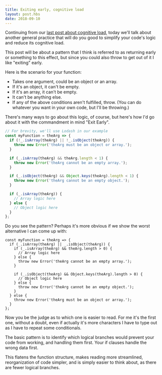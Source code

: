 ```yaml
---
title: Exiting early, cognitive load
layout: post.hbs
date: 2018-09-10
---
```


Continuing from our [last post about cognitive load][last-post], today we'll
talk about another general practice that will do you good to simplify your
code's logic and reduce its cognitive load.

[last-post]: 2018-09-01-assigning-variables-cognitive-load.html

This post will be about a pattern that I think is referred to as returning early
or something to this effect, but since you could also throw to get out of it
I like "exiting" early.

Here is the scenario for your function:

- Takes one argument, could be an object or an array.
- If it's an object, it can't be empty.
- If it's an array, it can't be empty.
- It can't be anything else.
- If any of the above conditions aren't fulfilled, throw.  (You can do whatever
  you want in your own code, but I'll be throwing.)

There's many ways to go about this logic, of course, but here's how I'd go about
it with the commandment in mind "Exit Early".

```js
// For brevity, we'll use Lodash in our example
const myFunction = theArg => {
  if (!_.isArray(theArg) || !_.isObject(theArg)) {
    throw new Error('theArg must be an object or array.');
  }

  if (_.isArray(theArg) && theArg.length < 1) {
    throw new Error('theArg cannot be an empty array.');
  }

  if (_.isObject(theArg) && Object.keys(theArg).length < 1) {
    throw new Error('theArg cannot be an empty object.');
  }

  if (_.isArray(theArg)) {
    // Array logic here
  } else {
    // Object logic here
  }
};
```

Do you see the pattern?  Perhaps it's more obvious if we show the worst
alternative I can come up with:

```
const myFunction = theArg => {
  if (_.isArray(theArg) || _.isObject(theArg)) {
    if (_.isArray(theArg) && theArg.length > 0) {
      // Array logic here
    } else {
      throw new Error('theArg cannot be an empty array.');
    }
    
    if (_.isObject(theArg) && Object.keys(theArg).length > 0) {
      // Object logic here
    } else {
      throw new Error('theArg cannot be an empty object.');
    }
  } else {
    throw new Error('theArg must be an object or array.');
  }
};
```

Now you be the judge as to which one is easier to read.  For me it's the first
one, without a doubt, even if actually it's more characters I have to type out
as I have to repeat some conditionals.

The basic pattern is to identify which logical branches would prevent your code
from working, and handling them first.  Your if clauses handle the wrong data
first.

This flatens the function structure, makes reading more streamlined,
reorganization of code simpler, and is simply easier to think about, as there
are fewer logical branches.
